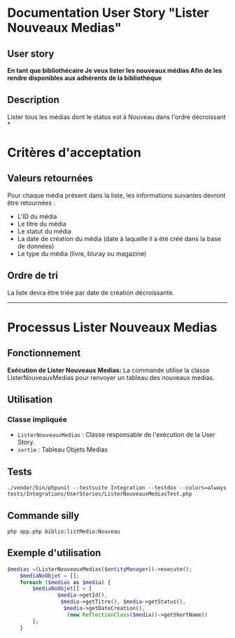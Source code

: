 # Documentation User Story "Lister Nouveaux Medias"

## User story

**En tant que bibliothécaire
Je veux lister les nouveaux médias
Afin de les rendre disponibles aux adhérents de la bibliothèque**

## Description

Lister tous les médias dont le status est à Nouveau dans l'ordre décroissant *

# Critères d'acceptation

## Valeurs retournées

Pour chaque média présent dans la liste, les informations suivantes devront être retournées :

- L'ID du média
- Le titre du média
- Le statut du média
- La date de création du média (date à laquelle il a été créé dans la base de données)
- Le type du média (livre, bluray ou magazine)

## Ordre de tri

La liste devra être triée par date de création décroissante.

---

# Processus Lister Nouveaux Medias

## Fonctionnement

**Exécution de Lister Nouveaux Medias:** La commande utilise la classe ListerNouveauxMedias pour renvoyer un tableau des
nouveaux medias.


## Utilisation

### Classe impliquée

- `ListerNouveauxMedias` : Classe responsable de l'exécution de la User Story.
- `sortie` : Tableau Objets Medias

## Tests
````batch
./vendor/bin/phpunit --testsuite Integration --testdox --colors=always tests/Integrations/UserStories/ListerNouveauxMediasTest.php
````

## Commande silly 
````batch
php app.php biblio:listMedia:Nouveau 
````


## Exemple d'utilisation

```php
$medias =(ListerNouveauxMedias($entityManager))->execute();
    $mediaNoObjet = [];
    foreach ($medias as $media) {
        $mediaNoObjet[] = [
                $media->getId(),
                 $media->getTitre(), $media->getStatus(),
                  $media->getDateCreation(),
                   (new ReflectionClass($media))->getShortName()
        ];
    }




